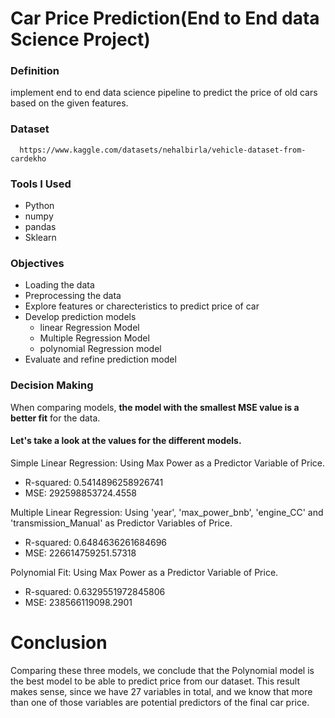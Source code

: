# Car Price Prediction(End to End data Science Project)


### Definition
implement end to end data science pipeline to predict the price of old cars based on the given features.

### Dataset
      https://www.kaggle.com/datasets/nehalbirla/vehicle-dataset-from-cardekho

### Tools I Used
* Python
* numpy
* pandas 
* Sklearn 

###  Objectives

* Loading the data
* Preprocessing the data
* Explore features or charecteristics to predict price of car
* Develop prediction models
    * linear Regression  Model
    * Multiple Regression Model
    * polynomial Regression model
* Evaluate and refine prediction model


### Decision Making




<p>When comparing models, <b>the model with the smallest MSE value is a better fit</b> for the data.</p>

<h4>Let's take a look at the values for the different models.</h4>
<p>Simple Linear Regression: Using Max Power as a Predictor Variable of Price.
<ul>
    <li>R-squared: 0.5414896258926741</li>
    <li>MSE: 292598853724.4558</li>
</ul>
</p>
    
<p>Multiple Linear Regression: Using 'year', 'max_power_bnb', 'engine_CC' and 'transmission_Manual' as Predictor Variables of Price.
<ul>
    <li>R-squared: 0.6484636261684696 </li>
    <li>MSE: 226614759251.57318</li>
</ul>
</p>
    
<p>Polynomial Fit: Using Max Power as a Predictor Variable of Price.
<ul>
    <li>R-squared: 0.6329551972845806</li>
    <li>MSE: 238566119098.2901</li>
</ul>
</p>


# Conclusion 

Comparing these three models, we conclude that the Polynomial model is the best model to be able to predict price from our dataset. This result makes sense, since we have 27 variables in total, and we know that more than one of those variables are potential predictors of the final car price.
